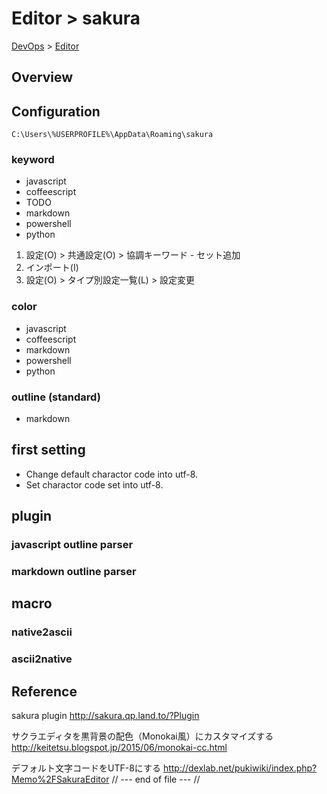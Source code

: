 # Editor > sakura
[DevOps](../index.md) > [Editor](index.md)

## Overview

## Configuration
```
C:\Users\%USERPROFILE%\AppData\Roaming\sakura
```
### keyword
* javascript
* coffeescript
* TODO
* markdown
* powershell
* python



1. 設定(O) > 共通設定(O) > 協調キーワード - セット追加
2. インポート(I)
3. 設定(O) > タイプ別設定一覧(L) > 設定変更

### color
* javascript
* coffeescript
* markdown
* powershell
* python

### outline (standard)
* markdown

## first setting
* Change default charactor code into utf-8.
* Set charactor code set into utf-8.

## plugin
### javascript outline parser

### markdown outline parser


## macro
### native2ascii
### ascii2native

## Reference
sakura plugin
http://sakura.qp.land.to/?Plugin

サクラエディタを黒背景の配色（Monokai風）にカスタマイズする
http://keitetsu.blogspot.jp/2015/06/monokai-cc.html

デフォルト文字コードをUTF-8にする
http://dexlab.net/pukiwiki/index.php?Memo%2FSakuraEditor
// --- end of file --- //
